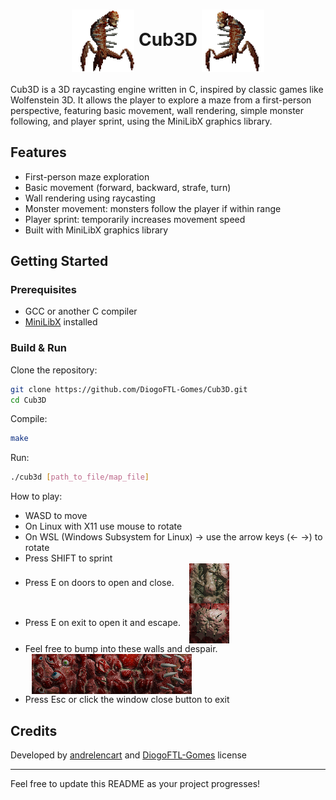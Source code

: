 <h1 align="center">
  <img src="docs/monster_anim.gif" alt="Left Image" width="100" valign="middle">
  Cub3D
  <img src="docs/monster_anim_rev.gif" alt="Right Image" width="100" valign="middle">
</h1>

Cub3D is a 3D raycasting engine written in C, inspired by classic games like Wolfenstein 3D. It allows the player to explore a maze from a first-person perspective, featuring basic movement, wall rendering, simple monster following, and player sprint, using the MiniLibX graphics library.

## Features

- First-person maze exploration
- Basic movement (forward, backward, strafe, turn)
- Wall rendering using raycasting
- Monster movement: monsters follow the player if within range
- Player sprint: temporarily increases movement speed
- Built with MiniLibX graphics library

## Getting Started

### Prerequisites

- GCC or another C compiler
- [MiniLibX](https://harm-smits.github.io/42docs/libs/minilibx/) installed

### Build & Run

Clone the repository:
```sh
git clone https://github.com/DiogoFTL-Gomes/Cub3D.git
cd Cub3D
```

Compile:
```sh
make
```

Run:
```sh
./cub3d [path_to_file/map_file]
```

How to play:
- WASD to move
- On Linux with X11 use mouse to rotate
- On WSL (Windows Subsystem for Linux) → use the arrow keys (← →) to rotate
- Press SHIFT to sprint
- Press E on doors to open and close. <img src="docs/door.png" alt="Door Example" style="vertical-align: middle; margin-left: 20px;" />
- Press E on exit to open it and escape. <img src="docs/exit.png" alt="Door Example" style="vertical-align: middle; margin-left: 10px;" />
- Feel free to bump into these walls and despair. <img src="docs/walls.png" alt="Door Example" style="vertical-align: middle; margin-left: 10px;" />
- Press Esc or click the window close button to exit

## Credits

Developed by [andrelencart](https://github.com/andrelencart) and [DiogoFTL-Gomes]((https://github.com/DiogoFTL-Gomes))
license

---

Feel free to update this README as your project progresses!
